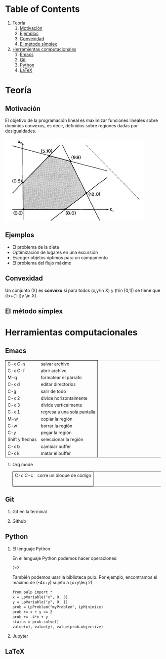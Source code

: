 <script type="text/x-mathjax-config">
MathJax.Hub.Config({
  tex2jax: {inlineMath: [['\\(','\\)']]}
});
</script>
<script src='https://cdnjs.cloudflare.com/ajax/libs/mathjax/2.7.5/MathJax.js?config=TeX-MML-AM_CHTML' async></script>



# Table of Contents

1.  [Teoría](#orgeec86f3)
    1.  [Motivación](#org682b46f)
    2.  [Ejemplos](#org4173626)
    3.  [Convexidad](#org98fa387)
    4.  [El método símplex](#orgefb0454)
2.  [Herramientas computacionales](#org237195c)
    1.  [Emacs](#orgca100d5)
    2.  [Git](#org571bf09)
    3.  [Python](#org1105e17)
    4.  [LaTeX](#orga3d3282)



<a id="orgeec86f3"></a>

# Teoría


<a id="org682b46f"></a>

## Motivación

El objetivo de la programación lineal es maximizar funciones lineales
sobre dominios convexos, es decir, definidos sobre regiones dadas por
desigualdades.

![img](linear-programming-example-1b.jpg)


<a id="org4173626"></a>

## Ejemplos

-   El problema de la dieta
-   Optimización de lugares en una excursión
-   Escoger objetos óptimos para un campamento
-   El problema del flujo máximo


<a id="org98fa387"></a>

## Convexidad

Un conjunto \(X\) es **convexo** si para todos \(x,y\in X\) y \(t\in
[0,1]\) se tiene que \(tx+(1-t)y \in X\).


<a id="orgefb0454"></a>

## El método símplex


<a id="org237195c"></a>

# Herramientas computacionales


<a id="orgca100d5"></a>

## Emacs

<table border="2" cellspacing="0" cellpadding="6" rules="groups" frame="hsides">


<colgroup>
<col  class="org-left" />

<col  class="org-left" />
</colgroup>
<tbody>
<tr>
<td class="org-left">C-x C-s</td>
<td class="org-left">salvar archivo</td>
</tr>


<tr>
<td class="org-left">C-x C-f</td>
<td class="org-left">abrir archivo</td>
</tr>


<tr>
<td class="org-left">M-q</td>
<td class="org-left">formatear el párrafo</td>
</tr>


<tr>
<td class="org-left">C-x d</td>
<td class="org-left">editar directorios</td>
</tr>


<tr>
<td class="org-left">C-g</td>
<td class="org-left">salir de todo</td>
</tr>


<tr>
<td class="org-left">C-x 2</td>
<td class="org-left">divide horizontalmente</td>
</tr>


<tr>
<td class="org-left">C-x 3</td>
<td class="org-left">divide verticalmente</td>
</tr>


<tr>
<td class="org-left">C-x 1</td>
<td class="org-left">regresa a una sola pantalla</td>
</tr>


<tr>
<td class="org-left">M-w</td>
<td class="org-left">copiar la región</td>
</tr>


<tr>
<td class="org-left">C-w</td>
<td class="org-left">borrar la región</td>
</tr>


<tr>
<td class="org-left">C-y</td>
<td class="org-left">pegar la región</td>
</tr>


<tr>
<td class="org-left">Shift y flechas</td>
<td class="org-left">seleccionar la región</td>
</tr>


<tr>
<td class="org-left">C-x b</td>
<td class="org-left">cambiar buffer</td>
</tr>


<tr>
<td class="org-left">C-x k</td>
<td class="org-left">matar el buffer</td>
</tr>
</tbody>
</table>

1.  Org mode

    <table border="2" cellspacing="0" cellpadding="6" rules="groups" frame="hsides">
    
    
    <colgroup>
    <col  class="org-left" />
    
    <col  class="org-left" />
    </colgroup>
    <tbody>
    <tr>
    <td class="org-left">C-c C-c</td>
    <td class="org-left">corre un bloque de código</td>
    </tr>
    
    
    <tr>
    <td class="org-left">&#xa0;</td>
    <td class="org-left">&#xa0;</td>
    </tr>
    </tbody>
    </table>


<a id="org571bf09"></a>

## Git

1.  Git en la terminal

2.  Github


<a id="org1105e17"></a>

## Python

1.  El lenguaje Python

    En el lenguaje Python podemos hacer operaciones:
    
        2+2
    
    También podemos usar la biblioteca pulp. Por ejemplo, encontramos el
    máximo de \(-4x+y\) sujeto a \(x+y\leq 2\)
    
        from pulp import *
        x = LpVariable("x", 0, 3)
        y = LpVariable("y", 0, 1)
        prob = LpProblem("myProblem", LpMinimize)
        prob += x + y <= 2
        prob += -4*x + y
        status = prob.solve()
        value(x), value(y), value(prob.objective)

2.  Jupyter


<a id="orga3d3282"></a>

## LaTeX

